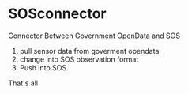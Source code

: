 # SOSconnector

Connector Between Government OpenData and SOS

1. pull sensor data from goverment opendata
2. change into SOS observation format
3. Push into SOS.

That's all